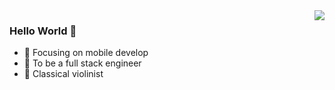 <img align="right" src="https://github-readme-stats.vercel.app/api?username=smallfan&show_icons=true&hide_title=true&hide_border=true&theme=tokyonight" />

### Hello World 👋

- :orange_book: Focusing on mobile develop
- :hammer: To be a full stack engineer
- :musical_note: Classical violinist
